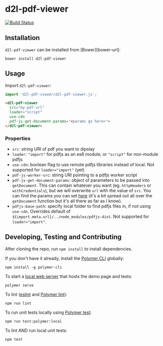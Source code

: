 # d2l-pdf-viewer
[![Build Status](https://travis-ci.com/Brightspace/d2l-pdf-viewer.svg?branch=master)](https://travis-ci.com/Brightspace/d2l-pdf-viewer)



## Installation

`d2l-pdf-viewer` can be installed from [Bower][bower-url]:
```shell
bower install d2l-pdf-viewer
```

## Usage

Import `d2l-pdf-viewer`:

```js
import 'd2l-pdf-viewer/d2l-pdf-viewer.js';
```

<!---
```
<custom-element-demo>
  <template>
    <script src="../webcomponentsjs/webcomponents-lite.js"></script>
    <link rel="import" href="../d2l-typography/d2l-typography.html">
    <link rel="import" href="d2l-pdf-viewer.html">
    <custom-style include="d2l-typography">
      <style is="custom-style" include="d2l-typography"></style>
    </custom-style>
    <style>
      html {
        font-size: 20px;
        font-family: 'Lato', 'Lucida Sans Unicode', 'Lucida Grande', sans-serif;
      }
    </style>
    <next-code-block></next-code-block>
  </template>
</custom-element-demo>
```
-->
```html
<d2l-pdf-viewer
  src="my-pdf-url"
  loader="script"
  use-cdn
  pdf-js-get-document-params="<params go here>">
</d2l-pdf-viewer>
```

### Properties

- `src`: string URI of pdf you want to dipslay
- `loader`: `"import"` for pdfjs as an es6 module, or `"script"` for non-module pdfjs
- `use-cdn`: boolean flag to use remote pdfjs libraries instead of local. Not supported for `loader="import"` (yet)
- `pdf-js-worker-src`: string URI pointing to a pdfjs worker script
- `pdf-js-get-document-params`: object of parameters to be passed into `getDocument`. This can contain whatever you want (eg. `httpHeaders` or `withCredentials`), but we will overwrite `url` with the value of `src`. You can find the params you can set [here](https://github.com/mozilla/pdf.js/blob/master/src/display/api.js#L210) (it's a bit spread out all over the `getDocument` function but it's all there as far as I know).
- `pdfjs-base-path`: specify local folder to find pdfjs files in, if not using `use-cdn`. Overrides default of `${import.meta.url}/../node_modules/pdfjs-dist`. Not supported for `loader="import"`.

## Developing, Testing and Contributing

After cloning the repo, run `npm install` to install dependencies.

If you don't have it already, install the [Polymer CLI](https://www.polymer-project.org/3.0/docs/tools/polymer-cli) globally:

```shell
npm install -g polymer-cli
```

To start a [local web server](https://www.polymer-project.org/3.0/docs/tools/polymer-cli-commands#serve) that hosts the demo page and tests:

```shell
polymer serve
```

To lint ([eslint](http://eslint.org/) and [Polymer lint](https://www.polymer-project.org/3.0/docs/tools/polymer-cli-commands#lint)):

```shell
npm run lint
```

To run unit tests locally using [Polymer test](https://www.polymer-project.org/3.0/docs/tools/polymer-cli-commands#tests):

```shell
npm run test:polymer:local
```

To lint AND run local unit tests:

```shell
npm test
```


